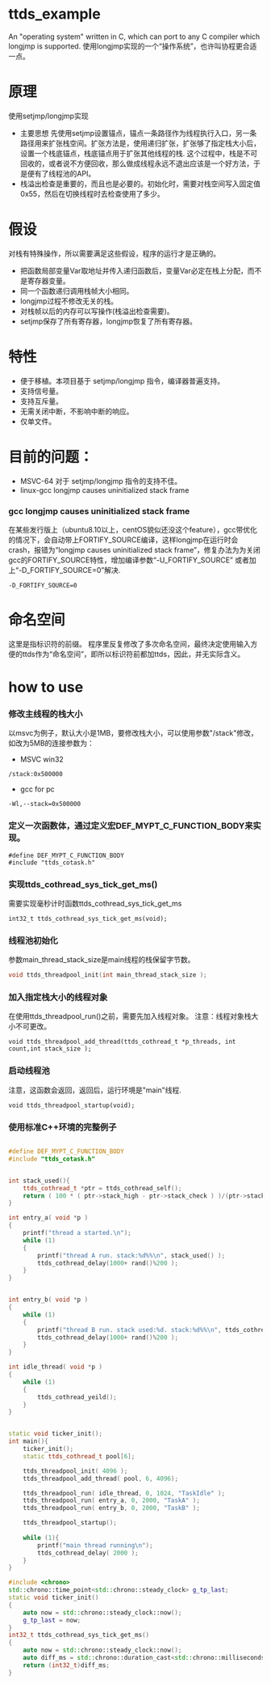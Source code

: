 # ttds_example
An "operating system" written in C, which can port to any C compiler which longjmp is supported.
使用longjmp实现的一个“操作系统”，也许叫协程更合适一点。

# 原理
使用setjmp/longjmp实现
* 主要思想
先使用setjmp设置锚点，锚点一条路径作为线程执行入口，另一条路径用来扩张栈空间。扩张方法是，使用递归扩张，扩张够了指定栈大小后，设置一个栈底锚点，栈底锚点用于扩张其他线程的栈.
这个过程中，栈是不可回收的，或者说不方便回收，那么做成线程永远不退出应该是一个好方法，于是便有了线程池的API。
* 栈溢出检查是重要的，而且也是必要的。初始化时，需要对栈空间写入固定值 0x55，然后在切换线程时去检查使用了多少。
# 假设
对栈有特殊操作，所以需要满足这些假设，程序的运行才是正确的。
* 把函数局部变量Var取地址并传入递归函数后，变量Var必定在栈上分配，而不是寄存器变量。
* 同一个函数递归调用栈帧大小相同。
* longjmp过程不修改无关的栈。
* 对栈帧以后的内存可以写操作(栈溢出检查需要)。
* setjmp保存了所有寄存器，longjmp恢复了所有寄存器。

# 特性
* 便于移植。本项目基于 setjmp/longjmp 指令，编译器普遍支持。
* 支持信号量。
* 支持互斥量。
* 无需关闭中断，不影响中断的响应。
* 仅单文件。

# 目前的问题：
 * MSVC-64 对于 setjmp/longjmp 指令的支持不佳。
 * linux-gcc longjmp causes uninitialized stack frame
### gcc longjmp causes uninitialized stack frame
在某些发行版上（ubuntu8.10以上，centOS貌似还没这个feature），gcc带优化的情况下，会自动带上FORTIFY_SOURCE编译，这样longjmp在运行时会crash，报错为“longjmp causes uninitialized stack frame”，修复办法为为关闭gcc的FORTIFY_SOURCE特性，增加编译参数“-U_FORTIFY_SOURCE”
或者加上“-D_FORTIFY_SOURCE=0”解决.

```
-D_FORTIFY_SOURCE=0
```


# 命名空间
这里是指标识符的前缀。
程序里反复修改了多次命名空间，最终决定使用输入方便的ttds作为“命名空间”，即所以标识符前都加ttds，因此，并无实际含义。

# how to use

### 修改主线程的栈大小
以msvc为例子，默认大小是1MB，要修改栈大小，可以使用参数"/stack"修改，如改为5MB的连接参数为：
* MSVC win32
```
/stack:0x500000
```
* gcc for pc
```
-Wl,--stack=0x500000
```

### 定义一次函数体，通过定义宏DEF_MYPT_C_FUNCTION_BODY来实现。
```
#define DEF_MYPT_C_FUNCTION_BODY
#include "ttds_cotask.h"
```

### 实现ttds_cothread_sys_tick_get_ms()
需要实现毫秒计时函数ttds_cothread_sys_tick_get_ms
```
int32_t ttds_cothread_sys_tick_get_ms(void);
```

### 线程池初始化
参数main_thread_stack_size是main线程的栈保留字节数。
```c
void ttds_threadpool_init(int main_thread_stack_size );
```
### 加入指定栈大小的线程对象
在使用ttds_threadpool_run()之前，需要先加入线程对象。
注意：线程对象栈大小不可更改。
```
void ttds_threadpool_add_thread(ttds_cothread_t *p_threads, int count,int stack_size );
```
### 启动线程池
注意，这函数会返回，返回后，运行环境是"main"线程.
```
void ttds_threadpool_startup(void);
```


### 使用标准C++环境的完整例子
```c++

#define DEF_MYPT_C_FUNCTION_BODY
#include "ttds_cotask.h"


int stack_used(){
    ttds_cothread_t *ptr = ttds_cothread_self();
    return ( 100 * ( ptr->stack_high - ptr->stack_check ) )/(ptr->stack_high-ptr->stack_low);
}

int entry_a( void *p )
{
    printf("thread a started.\n");
    while (1)
    {
        printf("thread A run. stack:%d%%\n", stack_used() );
        ttds_cothread_delay(1000+ rand()%200 );
    }
}


int entry_b( void *p )
{
    while (1)
    {
        printf("thread B run. stack used:%d. stack:%d%%\n", ttds_cothread_get_stack_used(NULL), stack_used() );
        ttds_cothread_delay(1000+ rand()%200 );
    }
}

int idle_thread( void *p )
{
    while (1)
    {
        ttds_cothread_yeild();
    }
}


static void ticker_init();
int main(){
    ticker_init();
    static ttds_cothread_t pool[6];

    ttds_threadpool_init( 4096 );
    ttds_threadpool_add_thread( pool, 6, 4096);

    ttds_threadpool_run( idle_thread, 0, 1024, "TaskIdle" );
    ttds_threadpool_run( entry_a, 0, 2000, "TaskA" );
    ttds_threadpool_run( entry_b, 0, 2000, "TaskB" );

    ttds_threadpool_startup();
    
    while (1){
        printf("main thread running\n");
        ttds_cothread_delay( 2000 );
    }
}

#include <chrono>
std::chrono::time_point<std::chrono::steady_clock> g_tp_last;
static void ticker_init()
{
    auto now = std::chrono::steady_clock::now();
    g_tp_last = now;
}
int32_t ttds_cothread_sys_tick_get_ms()
{
    auto now = std::chrono::steady_clock::now();
    auto diff_ms = std::chrono::duration_cast<std::chrono::milliseconds>( now - g_tp_last ).count();
    return (int32_t)diff_ms;
}
```
